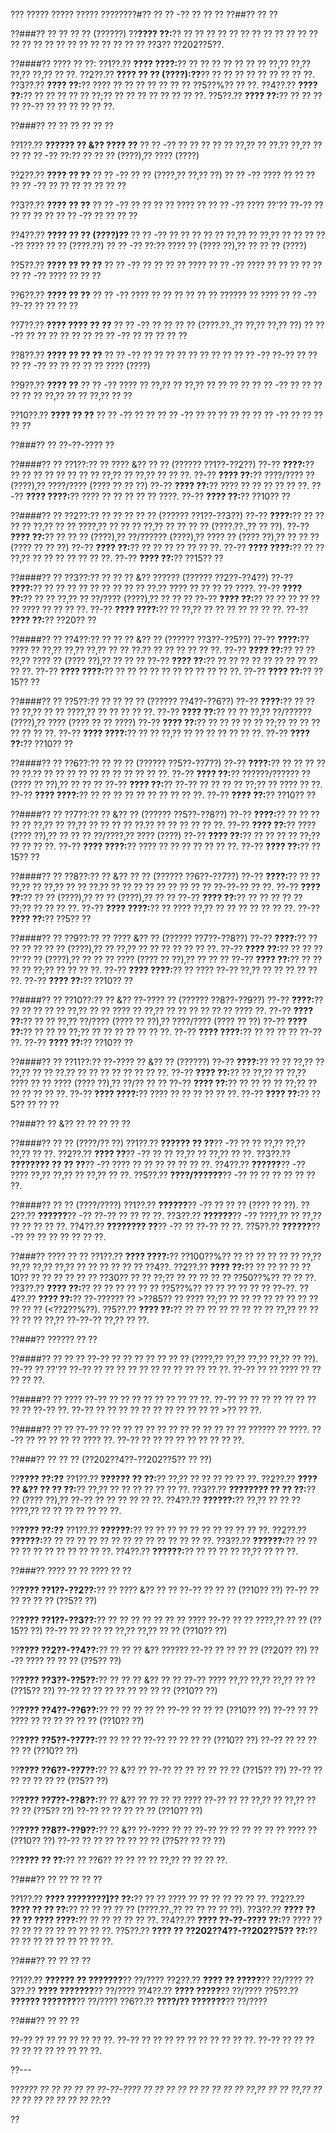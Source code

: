 ??? ????? ????? ????? ????????#?? ?? ?? -?? ?? ?? ??
??##?? ?? ??

??###?? ?? ?? ?? ?? (??????)
??**???? ??:**?? ?? ?? ?? ?? ?? ?? ?? ?? ?? ?? ?? ?? ?? ?? ?? ?? ?? ?? ?? ?? ?? ?? ?? ?? ??3?? ??202??5??.

??####?? ???? ?? ??:
??1??.?? **???? ????:**?? ?? ?? ?? ?? ?? ?? ?? ??,?? ??,?? ??,?? ??,?? ?? ??.
??2??.?? **???? ?? ?? (????):??**?? ?? ?? ?? ?? ?? ?? ?? ?? ??.
??3??.?? **???? ??:**?? ???? ?? ?? ?? ?? ?? ?? ?? ??5??%?? ?? ??.
??4??.?? **???? ??:**?? ?? ?? ?? ?? ?? ??;?? ?? ?? ?? ?? ?? ?? ?? ??.
??5??.?? **???? ??:**?? ?? ?? ?? ?? ??-?? ?? ?? ?? ?? ?? ??.

??###?? ?? ?? ?? ?? ?? ??

??1??.?? **?????? ?? &?? ???? ??**
??  ?? -?? ?? ?? ?? ?? ?? ??,?? ?? ??.?? ??,?? ?? ??
??  ?? -?? ??:?? ?? ?? ?? (????),?? ???? (????)

??2??.?? **???? ?? ??**
??  ?? -?? ?? ?? (????,?? ??,?? ??)
??  ?? -?? ???? ?? ?? ??
??  ?? -?? ?? ?? ?? ?? ?? ?? ??

??3??.?? **???? ?? ??**
??  ?? -?? ?? ?? ?? ?? ???? ??
??  ?? -?? ???? ??'?? ??-?? ?? ?? ?? ?? ??
??  ?? -?? ?? ?? ?? ??

??4??.?? **???? ?? ?? (????)??**
??  ?? -?? ?? ?? ?? ?? ?? ??,?? ?? ??,?? ?? ??
??  ?? -?? ???? ?? ?? (????.??)
??  ?? -?? ??:?? ???? ?? (???? ??),?? ?? ?? ?? (????)

??5??.?? **???? ?? ?? ??**
??  ?? -?? ?? ?? ?? ?? ????
??  ?? -?? ???? ?? ?? ?? ?? ??
??  ?? -?? ???? ?? ?? ??

??6??.?? **???? ?? ??**
??  ?? -?? ???? ?? ?? ?? ?? ?? ?? ?????? ?? ????
??  ?? -?? ??-?? ?? ?? ?? ??

??7??.?? **???? ???? ?? ??**
??  ?? -?? ?? ?? ?? ?? (????.??.,?? ??,?? ??,?? ??)
??  ?? -?? ?? ?? ?? ?? ?? ??
??  ?? -?? ?? ?? ?? ?? ??

??8??.?? **???? ?? ?? ??**
??  ?? -?? ?? ?? ?? ?? ?? ?? ?? ??
??  ?? -?? ??-?? ?? ??
??  ?? -?? ?? ?? ?? ?? ?? ???? (????)

??9??.?? **???? ??**
??  ?? -?? ???? ?? ??,?? ?? ??,?? ?? ?? ?? ??
??  ?? -?? ?? ?? ?? ?? ?? ?? ??,?? ?? ?? ??,?? ?? ??

??10??.?? **???? ?? ??**
??   ?? -?? ?? ??
??   ?? -?? ?? ?? ?? ?? ??
??   ?? -?? ?? ?? ?? ?? ??

??###?? ?? ??-??-???? ??

??####?? ?? ??1??:?? ?? ???? &?? ?? ?? (?????? ??1??-??2??)
??-?? **????:**?? ?? ?? ?? ?? ?? ?? ?? ?? ??,?? ?? ??,?? ?? ?? ??.
??-?? **???? ??:**?? ????/???? ?? (????),?? ????/???? (???? ?? ?? ??)
??-?? **???? ??:**?? ???? ?? ?? ?? ?? ?? ??.
??-?? **???? ????:**?? ???? ?? ?? ?? ?? ?? ????.
??-?? **???? ??:**?? ??10?? ??

??####?? ?? ??2??:?? ?? ?? ?? ?? ?? (?????? ??1??-??3??)
??-?? **????:**?? ?? ?? ?? ?? ??,?? ?? ?? ????,?? ?? ?? ?? ??,?? ?? ?? ?? ?? (????.??.,?? ?? ??).
??-?? **???? ??:**?? ?? ?? ?? (????),?? ??/?????? (????),?? ???? ?? (???? ??),?? ?? ?? ?? (???? ?? ?? ??)
??-?? **???? ??:**?? ?? ?? ?? ?? ?? ?? ??.
??-?? **???? ????:**?? ?? ?? ??,?? ?? ?? ?? ?? ?? ?? ??.
??-?? **???? ??:**?? ??15?? ??

??####?? ?? ??3??:?? ?? ?? ?? &?? ?????? (?????? ??2??-??4??)
??-?? **????:**?? ?? ?? ?? ?? ?? ?? ?? ?? ?? ??.?? ???? ?? ?? ?? ?? ????.
??-?? **???? ??:**?? ?? ?? ??,?? ?? ??/???? (????),?? ?? ?? ??
??-?? **???? ??:**?? ?? ?? ?? ?? ?? ?? ???? ?? ?? ?? ??.
??-?? **???? ????:**?? ?? ??,?? ?? ?? ?? ?? ?? ?? ??.
??-?? **???? ??:**?? ??20?? ??

??####?? ?? ??4??:?? ?? ?? ?? &?? ?? (?????? ??3??-??5??)
??-?? **????:**?? ???? ?? ??,?? ??,?? ??,?? ?? ?? ??.?? ?? ?? ?? ?? ?? ??.
??-?? **???? ??:**?? ?? ?? ??,?? ???? ?? (???? ??),?? ?? ?? ??
??-?? **???? ??:**?? ?? ?? ?? ?? ?? ?? ?? ?? ?? ?? ??.
??-?? **???? ????:**?? ?? ?? ?? ?? ?? ?? ?? ?? ?? ?? ??.
??-?? **???? ??:**?? ??15?? ??

??####?? ?? ??5??:?? ?? ?? ?? ?? (?????? ??4??-??6??)
??-?? **????:**?? ?? ?? ?? ??,?? ?? ?? ????,?? ?? ?? ?? ?? ??.
??-?? **???? ??:**?? ?? ?? ??,?? ??/?????? (????),?? ???? (???? ?? ?? ????)
??-?? **???? ??:**?? ?? ?? ?? ?? ?? ??;?? ?? ?? ?? ?? ?? ?? ??.
??-?? **???? ????:**?? ?? ?? ??,?? ?? ?? ?? ?? ?? ?? ??.
??-?? **???? ??:**?? ??10?? ??

??####?? ?? ??6??:?? ?? ?? ?? (?????? ??5??-??7??)
??-?? **????:**?? ?? ?? ?? ?? ?? ??.?? ?? ?? ?? ?? ?? ?? ?? ?? ?? ?? ??.
??-?? **???? ??:**?? ??????/?????? ?? (???? ?? ??),?? ?? ?? ??
??-?? **???? ??:**?? ??-?? ?? ?? ?? ?? ??;?? ?? ???? ?? ??.
??-?? **???? ????:**?? ?? ?? ?? ?? ?? ?? ?? ?? ?? ??.
??-?? **???? ??:**?? ??10?? ??

??####?? ?? ??7??:?? ?? &?? ?? (?????? ??5??-??8??)
??-?? **????:**?? ?? ?? ?? ?? ?? ??,?? ?? ??,?? ?? ?? ?? ?? ??.?? ?? ?? ?? ?? ?? ??.
??-?? **???? ??:**?? ???? (???? ??),?? ?? ?? ?? ??/????,?? ???? (????)
??-?? **???? ??:**?? ?? ?? ?? ?? ??;?? ?? ?? ?? ??.
??-?? **???? ????:**?? ???? ?? ?? ?? ?? ?? ?? ??.
??-?? **???? ??:**?? ??15?? ??

??####?? ?? ??8??:?? ?? &?? ?? ?? (?????? ??6??-??7??)
??-?? **????:**?? ?? ?? ??,?? ?? ??,?? ?? ?? ??.?? ?? ?? ?? ?? ?? ?? ?? ?? ?? ??-??-?? ?? ??.
??-?? **???? ??:**?? ?? ?? (????),?? ?? ?? (????),?? ?? ??
??-?? **???? ??:**?? ?? ?? ?? ?? ?? ??;?? ?? ?? ?? ??.
??-?? **???? ????:**?? ?? ???? ??,?? ?? ?? ?? ?? ?? ?? ??.
??-?? **???? ??:**?? ??5?? ??

??####?? ?? ??9??:?? ?? ???? &?? ?? (?????? ??7??-??8??)
??-?? **????:**?? ?? ?? ?? ?? ?? ?? (????),?? ?? ??,?? ?? ?? ?? ?? ?? ?? ??.
??-?? **???? ??:**?? ?? ?? ?? ??'?? ?? (????),?? ?? ?? ?? ???? (???? ?? ??),?? ?? ?? ??
??-?? **???? ??:**?? ?? ?? ?? ?? ??;?? ?? ?? ?? ??.
??-?? **???? ????:**?? ?? ???? ??-?? ??,?? ?? ?? ?? ?? ?? ??.
??-?? **???? ??:**?? ??10?? ??

??####?? ?? ??10??:?? ?? &?? ??-???? ?? (?????? ??8??-??9??)
??-?? **????:**?? ?? ?? ?? ?? ?? ??,?? ?? ?? ???? ?? ??,?? ?? ?? ?? ?? ?? ?? ???? ??.
??-?? **???? ??:**?? ?? ?? ??,?? ??/???? (???? ?? ??),?? ????/???? (???? ?? ??)
??-?? **???? ??:**?? ?? ?? ?? ??;?? ?? ?? ?? ?? ?? ?? ??.
??-?? **???? ????:**?? ?? ?? ?? ?? ??-?? ??.
??-?? **???? ??:**?? ??10?? ??

??####?? ?? ??11??:?? ??-???? ?? &?? ?? (??????)
??-?? **????:**?? ?? ?? ??,?? ?? ??,?? ?? ?? ??.?? ?? ?? ?? ?? ?? ?? ?? ??.
??-?? **???? ??:**?? ?? ??,?? ?? ??,?? ???? ?? ?? ???? (???? ??),?? ??/?? ?? ??
??-?? **???? ??:**?? ?? ?? ?? ?? ??;?? ?? ?? ?? ?? ?? ??.
??-?? **???? ????:**?? ???? ?? ?? ?? ?? ?? ??.
??-?? **???? ??:**?? ??5?? ?? ?? ??

??###?? ?? &?? ?? ?? ?? ?? ??

??####?? ?? ?? (????/?? ??)
??1??.?? **?????? ?? ??**?? -?? ?? ?? ??,?? ??,?? ??,?? ?? ??.
??2??.?? **???? ??**?? -?? ?? ?? ??,?? ?? ??,?? ?? ??.
??3??.?? **???????? ?? ?? ??**?? -?? ???? ?? ?? ?? ?? ?? ?? ??.
??4??.?? **??????**?? -?? ???? ??,?? ??,?? ?? ??,?? ?? ??.
??5??.?? **????/??????**?? -?? ?? ?? ?? ?? ?? ?? ??.

??####?? ?? ?? (????/????)
??1??.?? **??????**?? -?? ?? ?? ?? (???? ?? ??).
??2??.?? **??????**?? -?? ??-?? ?? ?? ?? ??.
??3??.?? **??????**?? -?? ????,?? ?? ??,?? ?? ?? ?? ?? ??.
??4??.?? **???????? ??**?? -?? ?? ??-?? ?? ??.
??5??.?? **??????**?? -?? ?? ?? ?? ?? ?? ?? ??.

??###?? ???? ?? ??
??1??.?? **???? ????:**?? ??100??%?? ?? ?? ?? ?? ?? ?? ??,?? ??,?? ??,?? ??,?? ?? ?? ?? ?? ?? ?? ??4??.
??2??.?? **???? ??:**?? ?? ?? ?? ?? ??10?? ?? ?? ?? ?? ?? ?? ??30?? ?? ?? ??;?? ?? ?? ?? ?? ?? ??50??%?? ?? ?? ??.
??3??.?? **???? ??:**?? ?? ?? ?? ?? ?? ?? ??5??%?? ?? ?? ?? ?? ?? ?? ??-??.
??4??.?? **???? ??:**?? ??-?????? ?? >??85?? ?? ???? ??;?? ?? ?? ?? ?? ?? ?? ?? ?? ?? ?? ?? (<??2??%??).
??5??.?? **???? ??:**?? ?? ?? ?? ?? ?? ?? ?? ?? ??,?? ?? ?? ?? ?? ?? ??,?? ??-??-?? ??,?? ?? ??.

??###?? ?????? ?? ??

??####?? ?? ?? ??
??-?? ?? ?? ?? ?? ?? ?? ?? (????,?? ??,?? ??,?? ??,?? ?? ??).
??-?? ?? ??'?? ??-?? ?? ?? ?? ?? ?? ?? ?? ?? ?? ?? ?? ??.
??-?? ?? ?? ???? ?? ?? ?? ?? ??.

??####?? ?? ????
??-?? ?? ?? ?? ?? ?? ?? ?? ?? ??.
??-?? ?? ?? ?? ?? ?? ?? ?? ?? ?? ??-?? ??.
??-?? ?? ?? ?? ?? ?? ?? ?? ?? ?? ?? ?? >?? ?? ??.

??####?? ?? ??
??-?? ?? ?? ?? ?? ?? ?? ?? ?? ?? ?? ?? ?? ?? ?????? ?? ????.
??-?? ?? ?? ?? ?? ?? ???? ??.
??-?? ?? ?? ?? ?? ?? ?? ?? ?? ??.

??###?? ?? ?? ?? (??202??4??-??202??5?? ?? ??)

??**???? ??:??**
??1??.?? **?????? ?? ??:**?? ??,?? ?? ?? ?? ?? ?? ??.
??2??.?? **???? ?? &?? ?? ?? ??:**?? ??,?? ?? ?? ?? ?? ?? ?? ??.
??3??.?? **???????? ?? ?? ??:**?? ?? (???? ??),?? ??-?? ?? ?? ?? ?? ?? ??.
??4??.?? **??????:**?? ??,?? ?? ?? ?? ????,?? ?? ?? ?? ?? ?? ?? ??.

??**???? ??:??**
??1??.?? **??????:**?? ?? ?? ?? ?? ?? ?? ?? ?? ?? ?? ??.
??2??.?? **??????:**?? ?? ?? ?? ?? ?? ?? ?? ?? ?? ?? ?? ?? ?? ??.
??3??.?? **??????:**?? ?? ?? ?? ?? ?? ?? ?? ?? ?? ?? ??.
??4??.?? **??????:**?? ?? ?? ?? ?? ??,?? ?? ?? ??.

??###?? ???? ?? ?? ???? ?? ??

??**???? ??1??-??2??:**?? ?? ???? &?? ?? ??
??-?? ?? ?? ?? (??10?? ??)
??-?? ?? ?? ?? ?? ?? (??5?? ??)

??**???? ??1??-??3??:**?? ?? ?? ?? ?? ?? ?? ?? ????
??-?? ?? ?? ????,?? ?? ?? (??15?? ??)
??-?? ?? ?? ?? ?? ??,?? ??,?? ?? ?? (??10?? ??)

??**???? ??2??-??4??:**?? ?? ?? ?? &?? ??????
??-?? ?? ?? ?? ?? (??20?? ??)
??-?? ???? ?? ?? ?? (??5?? ??)

??**???? ??3??-??5??:**?? ?? ?? ?? &?? ?? ??
??-?? ???? ??,?? ??,?? ??,?? ?? ?? (??15?? ??)
??-?? ?? ?? ?? ?? ?? ?? ?? ?? (??10?? ??)

??**???? ??4??-??6??:**?? ?? ?? ?? ?? ??
??-?? ?? ?? ?? (??10?? ??)
??-?? ?? ?? ???? ?? ?? ?? ?? ?? ?? (??10?? ??)

??**???? ??5??-??7??:**?? ?? ?? ??
??-?? ?? ?? ?? ?? (??10?? ??)
??-?? ?? ?? ?? ?? ?? (??10?? ??)

??**???? ??6??-??7??:**?? ?? &?? ??
??-?? ?? ?? ?? ?? ?? ?? (??15?? ??)
??-?? ?? ?? ?? ?? ?? ?? (??5?? ??)

??**???? ??7??-??8??:**?? ?? &?? ?? ?? ?? ?? ????
??-?? ?? ?? ??,?? ?? ??,?? ?? ?? ?? (??5?? ??)
??-?? ?? ?? ?? ?? ?? (??10?? ??)

??**???? ??8??-??9??:**?? ?? &?? ??-???? ?? ??
??-?? ?? ?? ?? ?? ?? ?? ???? ?? (??10?? ??)
??-?? ?? ?? ?? ?? ?? ?? ?? (??5?? ?? ?? ??)

??**???? ?? ??:**?? ?? ??6?? ?? ?? ?? ?? ??,?? ?? ?? ?? ??.

??###?? ?? ?? ?? ?? ??

??1??.?? **???? ????????]?? ??:**?? ?? ?? ???? ?? ?? ?? ?? ?? ?? ??.
??2??.?? **???? ?? ?? ??:**?? ?? ?? ?? ?? ?? (????.??.,?? ?? ?? ?? ?? ??).
??3??.?? **???? ?? ?? ?? ???? ????:**?? ?? ?? ?? ?? ?? ??.
??4??.?? **???? ??-??-???? ??:**?? ???? ?? ?? ?? ?? ?? ?? ?? ?? ?? ??.
??5??.?? **???? ?? ??202??4??-??202??5?? ??:**?? ?? ?? ?? ?? ?? ?? ?? ?? ??.

??###?? ?? ?? ?? ??

??1??.?? **?????? ?? ???????**?? ??/????
??2??.?? **???? ?? ?????**?? ??/????
??3??.?? **???? ???????**?? ??/????
??4??.?? **???? ?????**?? ??/????
??5??.?? **?????? ???????**?? ??/????
??6??.?? **????/?? ???????**?? ??/????

??###?? ?? ?? ??

??-?? ?? ?? ?? ?? ?? ?? ??.
??-?? ?? ?? ?? ?? ?? ?? ?? ?? ?? ??.
??-?? ?? ?? ?? ?? ?? ?? ?? ?? ?? ?? ??.

??---

??*???? ?? ?? ?? ?? ?? ??-??-???? ?? ?? ?? ?? ?? ?? ?? ?? ?? ??,?? ?? ?? ??,?? ?? ?? ?? ?? ?? ?? ?? ?? ??.*??

??